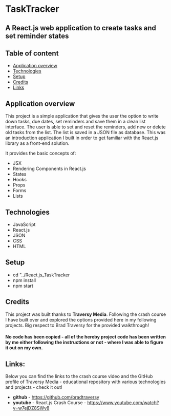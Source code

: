 
# TaskTracker 
## A React.js web application to create tasks and set reminder states

## Table of content
* [Application overview](#application-overview)
* [Technologies](#technologies)
* [Setup](#setup)
* [Credits](#credits)
* [Links](#links)

## Application overview 
This project is a simple application that gives the user the option to write down tasks, due dates, set reminders and save them in a clean list interface. 
The user is able to set and reset the reminders, add new or delete old tasks from the list. 
The list is saved in a JSON file as database. 
This was an introduction application I built in order to get familiar with the React.js library as a front-end solution.

It provides the basic concepts of:
* JSX
* Rendering Components in React.js
* States
* Hooks
* Props
* Forms
* Lists

## Technologies
* JavaScript
* React.js
* JSON
* CSS
* HTML

## Setup
* cd "../React.js_TaskTracker
* npm install
* npm start

## Credits
This project was built thanks to **Traversy Media**. 
Following the crash course I have built over and explored the options provided here in my following projects. 
Big respect to Brad Traversy for the provided walkthrough!

#### No code has been copied - all of the hereby project code has been written by me either following the instructions or not - where I was able to figure it out on my own.

## Links:
Below you can find the links to the crash course video and the GitHub profile of Traversy Media - educational repository with various technologies and projects - check it out!
* **github** - https://github.com/bradtraversy
* **youtube** - React.js Crash Course - https://www.youtube.com/watch?v=w7ejDZ8SWv8
